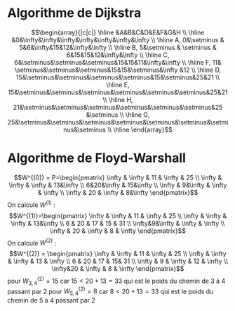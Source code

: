 # Algorithme de Dijkstra
$$\begin{array}{|c|c|} \hline
&A&B&C&D&E&F&G&H \\ \hline
&0&\infty&\infty&\infty&\infty&\infty&\infty&\infty  \\ \hline 
A, 0&\setminus & 5&6&\infty&15&12&\infty&\infty \\ \hline
B, 5&\setminus & \setminus & 6&15&15&12&\infty&\infty \\ \hline
C, 6&\setminus&\setminus&\setminus&15&15&11&\infty&\infty \\ \hline
F, 11& \setminus&\setminus&\setminus&15&15&\setminus&\infty &12 \\ \hline
D, 15&\setminus&\setminus&\setminus&\setminus&15&\setminus&25&21 \\ \hline
E, 15&\setminus&\setminus&\setminus&\setminus&\setminus&\setminus&25&21 \\ \hline
H, 21&\setminus&\setminus&\setminus&\setminus&\setminus&\setminus&25 &\setminus \\ \hline
G, 25&\setminus&\setminus&\setminus&\setminus&\setminus&\setminus&\setminus&\setminus
 \\
\hline
\end{array}$$
# Algorithme de Floyd-Warshall
$$W^{(0)} = P=\begin{pmatrix}
\infty & \infty & 11 & \infty & 25 \\
\infty & \infty & \infty & 13&\infty   \\
6&20&\infty & 15&\infty  \\
\infty & 9&\infty & \infty & \infty  \\
\infty & 20 & \infty & 8&\infty
\end{pmatrix}$$
On calcule $W^{(1)}$ : 
$$W^{(1)}=\begin{pmatrix}
\infty & \infty & 11 & \infty & 25 \\
\infty & \infty & \infty & 13&\infty \\
6 & 20 & 17 & 15 & 31 \\
\infty&9&\infty & \infty  & \infty \\
\infty & 20 & \infty & 8 & \infty
\end{pmatrix}$$
On calcule $W^{(2)}$ : 
$$W^{(2)} = \begin{pmatrix}
\infty & \infty & 11 & \infty & 25 \\
\infty & \infty & \infty & 13 & \infty \\
6 & 20 & 17 & 15& 31 \\
\infty & 9 & \infty & 12 & \infty \\
\infty&20 & \infty & 8 & \infty
\end{pmatrix}$$
pour $W_{3, 4}^{(2)} = 15$ car $15 < 20 + 13 = 33$ qui est le poids du chemin de $3$ à $4$ passant par $2$ 
pour $W^{(2)}_{5, 4} = 8$ car $8 < 20+13 = 33$ qui est le poids du chemin de $5$ à $4$ passant par $2$


